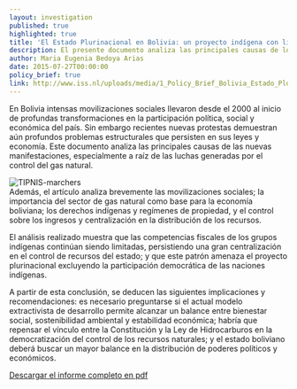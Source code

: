 ```yaml
---
layout: investigation
published: true
highlighted: true
title: 'El Estado Plurinacional en Bolivia: un proyecto indígena con limitadas facultades para los pueblos nativos'
description: El presente documento analiza las principales causas de los desafíos encontrados en la consolidación del Estado Plurinacional.
author: Maria Eugenia Bedoya Arias
date: 2015-07-27T00:00:00
policy_brief: true
link: http://www.iss.nl/uploads/media/1_Policy_Brief_Bolivia_Estado_Plurinacional-1_09.pdf
---
```


En Bolivia intensas movilizaciones sociales llevaron desde el 2000 al inicio de profundas transformaciones en la participación política, social y económica del país. Sin embargo recientes nuevas protestas demuestran aún profundos problemas estructurales que persisten en sus leyes y economía.
Este documento analiza las principales causas de las nuevas manifestaciones, especialmente a raíz de las luchas generadas por el control del gas natural.

<div class="pull-left img-content">
  <img alt="TIPNIS-marchers" class="img-responsive" src="http://i.imgur.com/N9EFAZD.png">
</div>
Además, el artículo analiza brevemente las movilizaciones sociales; la importancia del sector de gas natural como base para la economía boliviana; los derechos indígenas y regímenes de propiedad, y el control sobre los ingresos y centralización en la distribución de los recursos.

El análisis realizado muestra que las competencias fiscales de los grupos indígenas continúan siendo limitadas, persistiendo una gran centralización en el control de recursos del estado; y que este patrón amenaza el proyecto plurinacional excluyendo la participación democrática de las naciones indígenas.

A partir de esta conclusión, se deducen las siguientes implicaciones y recomendaciones: es necesario preguntarse si el actual modelo extractivista de desarrollo permite alcanzar un balance entre bienestar social, sostenibilidad ambiental y estabilidad económica; habría que repensar el vínculo entre la Constitución y la Ley de Hidrocarburos en la democratización del control de los recursos naturales; y el estado boliviano deberá buscar un mayor balance en la distribución de poderes políticos y económicos.

[Descargar el informe completo en pdf](http://www.iss.nl/uploads/media/1_Policy_Brief_Bolivia_Estado_Plurinacional-1_09.pdf)